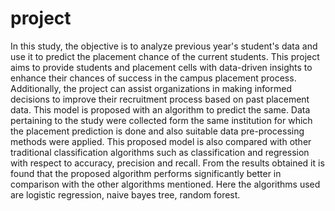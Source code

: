 # project
In this study, the objective is to analyze previous year's student's data and use it to predict the placement chance of the current students. This project aims to provide students and placement cells with data-driven insights to enhance their chances of success in the campus placement process.
Additionally, the project can assist organizations in making informed decisions to improve their recruitment process based on past placement data.
This model is proposed with an algorithm to predict the same.
Data pertaining to the study were collected form the  same institution for which the placement prediction is done and also suitable data pre-processing methods were applied. 
This proposed model is also compared with other traditional classification algorithms such as classification and regression with respect to accuracy, precision and recall. 
From the results obtained it is found that the proposed algorithm performs significantly better in comparison with the other algorithms mentioned.
Here the algorithms used are logistic regression, naive bayes tree, random forest.


